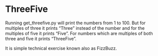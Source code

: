 # ThreeFive

Running get_threefive.py will print the numbers from 1 to 100. But for multiples of three it prints “Three” instead of the number and for the multiples of five 
it prints “Five”. For numbers which are multiples of both three and five it prints “ThreeFive”.

It is simple technical exercise known also as FizzBuzz.